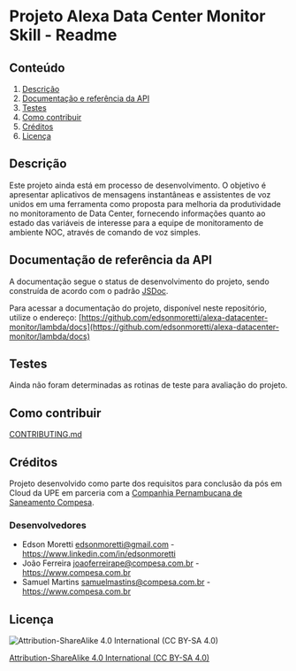 # Projeto Alexa Data Center Monitor Skill - Readme


## Conteúdo

1. [Descrição](#descrição)
1. [Documentação e referência da API](#documentação-e-referência-da-api)
1. [Testes](#testes)
1. [Como contribuir](#como-contribuir)
1. [Créditos](#créditos)
1. [Licença](#licença)

## Descrição

Este projeto ainda está em processo de desenvolvimento. O objetivo é apresentar aplicativos de mensagens instantâneas e assistentes de voz unidos em uma ferramenta como proposta para melhoria da produtividade no monitoramento de Data Center, fornecendo informações quanto ao estado das variáveis de interesse para a equipe de monitoramento de ambiente NOC, através de comando de voz simples.

## Documentação de referência da API

A documentação segue o status de desenvolvimento do projeto, sendo construída de acordo com o padrão  [JSDoc](http://usejsdoc.org/).

Para acessar a documentação do projeto, disponível neste repositório, utilize o endereço: [https://github.com/edsonmoretti/alexa-datacenter-monitor/lambda/docs](https://github.com/edsonmoretti/alexa-datacenter-monitor/lambda/docs)

## Testes

Ainda não foram determinadas as rotinas de teste para avaliação do projeto.

## Como contribuir

[CONTRIBUTING.md]()

## Créditos

Projeto desenvolvido como parte dos requisitos para conclusão da pós em Cloud da UPE em parceria com a [Companhia Pernambucana de Saneamento Compesa](https://www.compesa.com.br).
### Desenvolvedores

- Edson Moretti <edsonmoretti@gmail.com> - <https://www.linkedin.com/in/edsonmoretti>
- João Ferreira <joaoferreirape@compesa.com.br> - <https://www.compesa.com.br>
- Samuel Martins <samuelmastins@compesa.com.br> - <https://www.compesa.com.br>

## Licença

![Attribution-ShareAlike 4.0 International (CC BY-SA 4.0)](https://i.creativecommons.org/l/by-sa/4.0/88x31.png)

[Attribution-ShareAlike 4.0 International (CC BY-SA 4.0)](https://github.com/edsonmoretti/alexa-datacenter-monitor/LICENSE)